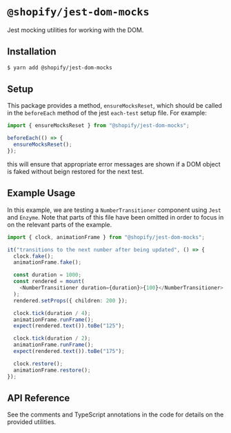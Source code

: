 # `@shopify/jest-dom-mocks`

Jest mocking utilities for working with the DOM.

## Installation

```bash
$ yarn add @shopify/jest-dom-mocks
```

## Setup

This package provides a method, `ensureMocksReset`, which should be called in the `beforeEach` method of the jest `each-test` setup file. For example:

```ts
import { ensureMocksReset } from "@shopify/jest-dom-mocks";

beforeEach(() => {
  ensureMocksReset();
});
```

this will ensure that appropriate error messages are shown if a DOM object is faked without beign restored for the next test.

## Example Usage

In this example, we are testing a `NumberTransitioner` component using `Jest` and `Enzyme`. Note that parts of this file have been omitted in order to focus in on the relevant parts of the example.

```ts
import { clock, animationFrame } from "@shopify/jest-dom-mocks";

it("transitions to the next number after being updated", () => {
  clock.fake();
  animationFrame.fake();

  const duration = 1000;
  const rendered = mount(
    <NumberTransitioner duration={duration}>{100}</NumberTransitioner>
  );
  rendered.setProps({ children: 200 });

  clock.tick(duration / 4);
  animationFrame.runFrame();
  expect(rendered.text()).toBe("125");

  clock.tick(duration / 2);
  animationFrame.runFrame();
  expect(rendered.text()).toBe("175");

  clock.restore();
  animationFrame.restore();
});
```

## API Reference

See the comments and TypeScript annotations in the code for details on the provided utilities.
